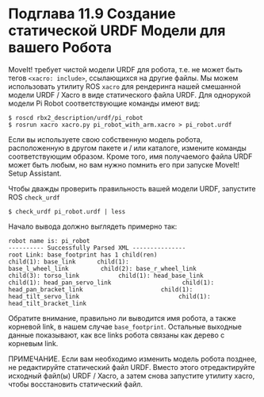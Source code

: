 # Подглава 11.9 Создание статической URDF Модели для вашего Робота

MoveIt! требует чистой модели URDF для робота, т.е. не может быть тегов `<xacro: include>`, ссылающихся на другие файлы. Мы можем использовать утилиту ROS `xacro` для рендеринга нашей смешанной модели URDF / Xacro в виде статического файла URDF. Для однорукой модели Pi Robot соответствующие команды имеют вид:

```text
$ roscd rbx2_description/urdf/pi_robot
$ rosrun xacro xacro.py pi_robot_with_arm.xacro > pi_robot.urdf
```

Если вы используете свою собственную модель робота, расположенную в другом пакете и / или каталоге, измените команды соответствующим образом. Кроме того, имя получаемого файла URDF может быть любым, но вам нужно помнить его при запуске MoveIt! Setup Assistant.

Чтобы дважды проверить правильность вашей модели URDF, запустите ROS `check_urdf`

```text
$ check_urdf pi_robot.urdf | less
```

Начало вывода должно выглядеть примерно так:

```text
robot name is: pi_robot
---------- Successfully Parsed XML ---------------
root Link: base_footprint has 1 child(ren)
child(1): base_link      child(1):
base_l_wheel_link         child(2): base_r_wheel_link
child(3): torso_link           child(1): head_base_link
child(1): head_pan_servo_link                    child(1):
head_pan_bracket_link                      child(1):
head_tilt_servo_link                            child(1):
head_tilt_bracket_link
```

Обратите внимание, правильно ли выводится имя робота, а также корневой link, в нашем случае `base_footprint`. Остальные выходные данные показывают, как все links робота связаны как дерево с корневым link.

ПРИМЕЧАНИЕ. Если вам необходимо изменить модель робота позднее, не редактируйте статический файл URDF. Вместо этого отредактируйте исходный файл\(ы\) URDF / Xacro, а затем снова запустите утилиту xacro, чтобы восстановить статический файл.

